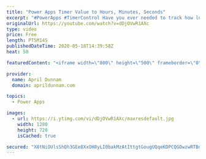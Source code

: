 ```yaml
---
title: "Power Apps Timer Value to Hours, Minutes, Seconds"
excerpt: "#PowerApps #TimerControl Have you ever needed to track how long it's taking to complete a process in your Power App?  Using the Timer Control you can do that, however, the output of that timer value is stored in an unfriendly format.  In this video, I show how you can take that timer value and format"
originalUrl: https://youtube.com/watch?v=dDjOVwR1AXc
type: video
price: Free
length: PT5M14S
publishedDateTime: 2020-05-18T14:39:58Z
heat: 50

featuredContent: "<iframe width=\"800\" height=\"500\" frameborder=\"0\" src=\"https://www.youtube.com/embed/dDjOVwR1AXc\" allow=\"accelerometer; autoplay; encrypted-media; gyroscope; picture-in-picture\" allowfullscreen></iframe>"

provider:
  name: April Dunnam
  domain: aprildunnam.com

topics:
  - Power Apps

images:
  - url: https://i.ytimg.com/vi/dDjOVwR1AXc/maxresdefault.jpg
    width: 1280
    height: 720
    isCached: true

secured: "X8tNiOUlsShQh3GEe8XxOH8yLI0bakMzAtIttgtGougUQqeKDPCQGOwzwRTBdIGxUFd2D5KSCDU8tfEZrXRiRXxj25oyZyOWM6gf3Cb4M9Y5/9f/YSe396ga+KJ+50kNSpt505skTztcgyjXUU1pt+C5eciXOswlMiO0nXxnHN9HUfNhC7gLcLr8TX3xZptxSUSNWAgc9kNb+g5dhsWQ1UZzLS0KA59+vvr+w9rWSG8SpJhbrlg5jGoGiGZeaA+0UL/ty6RlOfj66ahLYDfo3uZRrRO3auunqqz7qW8h9aAZ+IGlpXnxmQ7EhJUqR9PGzvTKdyM4Zh9PF6ji1SBGfw10MMwGOKFiAiPpH8mUGDVwaGc2L2cDPjcXAGXsJOqHZPxvMCCpHVncURCZwLfnxRuKATBPlY7Ayp0p/vaVzm4=;WXTO0z+OTYes4cApbEgyqQ=="
---
```



